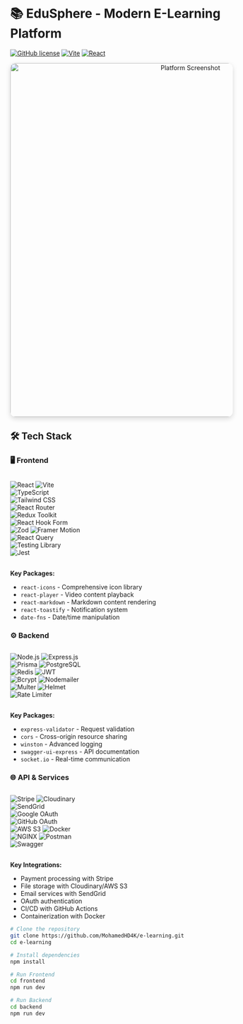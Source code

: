 # 📚 EduSphere - Modern E-Learning Platform

[![GitHub license](https://img.shields.io/badge/license-MIT-blue.svg?style=for-the-badge&color=4D4C7D)](https://github.com/MohamedHD4K/e-learning/blob/main/LICENSE)
[![Vite](https://img.shields.io/badge/vite-4.0.0-brightgreen?style=for-the-badge&logo=vite&color=646CFF)](https://vitejs.dev/)
[![React](https://img.shields.io/badge/react-18.2.0-blue?style=for-the-badge&logo=react&color=61DAFB)](https://reactjs.org/)

<div align="center">
  <img src="src/assets/Screenshot3.png" alt="Platform Screenshot" width="800" style="border-radius: 12px; box-shadow: 0 4px 12px rgba(0,0,0,0.15);"/>
</div>

## 🛠️ Tech Stack

### 🖥️ Frontend
<div style="display: grid; grid-template-columns: repeat(auto-fill, minmax(150px, 1fr)); gap: 0.5rem; margin: 1rem 0;">

![React](https://img.shields.io/badge/React-20232A?style=for-the-badge&logo=react&logoColor=61DAFB)
![Vite](https://img.shields.io/badge/Vite-B73BFE?style=for-the-badge&logo=vite&logoColor=FFD62E)
![TypeScript](https://img.shields.io/badge/TypeScript-007ACC?style=for-the-badge&logo=typescript&logoColor=white)
![Tailwind CSS](https://img.shields.io/badge/Tailwind_CSS-38B2AC?style=for-the-badge&logo=tailwind-css&logoColor=white)
![React Router](https://img.shields.io/badge/React_Router-CA4245?style=for-the-badge&logo=react-router&logoColor=white)
![Redux Toolkit](https://img.shields.io/badge/Redux-593D88?style=for-the-badge&logo=redux&logoColor=white)
![React Hook Form](https://img.shields.io/badge/React%20Hook%20Form-EC5990?style=for-the-badge&logo=reacthookform&logoColor=white)
![Zod](https://img.shields.io/badge/Zod-1E4C6B?style=for-the-badge)
![Framer Motion](https://img.shields.io/badge/Framer%20Motion-0055FF?style=for-the-badge&logo=framer&logoColor=white)
![React Query](https://img.shields.io/badge/React%20Query-FF4154?style=for-the-badge&logo=reactquery&logoColor=white)
![Testing Library](https://img.shields.io/badge/Testing%20Library-E33332?style=for-the-badge&logo=testing-library&logoColor=white)
![Jest](https://img.shields.io/badge/Jest-C21325?style=for-the-badge&logo=jest&logoColor=white)

</div>

**Key Packages:**
- `react-icons` - Comprehensive icon library
- `react-player` - Video content playback
- `react-markdown` - Markdown content rendering
- `react-toastify` - Notification system
- `date-fns` - Date/time manipulation

### ⚙️ Backend
<div style="display: grid; grid-template-columns: repeat(auto-fill, minmax(150px, 1fr)); gap: 0.5rem; margin: 1rem 0;">

![Node.js](https://img.shields.io/badge/Node.js-339933?style=for-the-badge&logo=nodedotjs&logoColor=white)
![Express.js](https://img.shields.io/badge/Express.js-000000?style=for-the-badge&logo=express&logoColor=white)
![Prisma](https://img.shields.io/badge/Prisma-3982CE?style=for-the-badge&logo=Prisma&logoColor=white)
![PostgreSQL](https://img.shields.io/badge/PostgreSQL-316192?style=for-the-badge&logo=postgresql&logoColor=white)
![Redis](https://img.shields.io/badge/Redis-DC382D?style=for-the-badge&logo=redis&logoColor=white)
![JWT](https://img.shields.io/badge/JWT-000000?style=for-the-badge&logo=JSON%20web%20tokens&logoColor=white)
![Bcrypt](https://img.shields.io/badge/Bcrypt-004E89?style=for-the-badge)
![Nodemailer](https://img.shields.io/badge/Nodemailer-339933?style=for-the-badge)
![Multer](https://img.shields.io/badge/Multer-FF6B6B?style=for-the-badge)
![Helmet](https://img.shields.io/badge/Helmet-404D59?style=for-the-badge)
![Rate Limiter](https://img.shields.io/badge/Rate%20Limiter-FF6B6B?style=for-the-badge)

</div>

**Key Packages:**
- `express-validator` - Request validation
- `cors` - Cross-origin resource sharing
- `winston` - Advanced logging
- `swagger-ui-express` - API documentation
- `socket.io` - Real-time communication

### 🌐 API & Services
<div style="display: grid; grid-template-columns: repeat(auto-fill, minmax(150px, 1fr)); gap: 0.5rem; margin: 1rem 0;">

![Stripe](https://img.shields.io/badge/Stripe-008CDD?style=for-the-badge&logo=Stripe&logoColor=white)
![Cloudinary](https://img.shields.io/badge/Cloudinary-3448C5?style=for-the-badge&logo=cloudinary&logoColor=white)
![SendGrid](https://img.shields.io/badge/SendGrid-00A550?style=for-the-badge&logo=sendgrid&logoColor=white)
![Google OAuth](https://img.shields.io/badge/Google%20OAuth-4285F4?style=for-the-badge&logo=google&logoColor=white)
![GitHub OAuth](https://img.shields.io/badge/GitHub%20OAuth-181717?style=for-the-badge&logo=github&logoColor=white)
![AWS S3](https://img.shields.io/badge/AWS%20S3-569A31?style=for-the-badge&logo=amazons3&logoColor=white)
![Docker](https://img.shields.io/badge/Docker-2496ED?style=for-the-badge&logo=docker&logoColor=white)
![NGINX](https://img.shields.io/badge/NGINX-009639?style=for-the-badge&logo=nginx&logoColor=white)
![Postman](https://img.shields.io/badge/Postman-FF6C37?style=for-the-badge&logo=postman&logoColor=white)
![Swagger](https://img.shields.io/badge/Swagger-85EA2D?style=for-the-badge&logo=swagger&logoColor=black)

</div>

**Key Integrations:**
- Payment processing with Stripe
- File storage with Cloudinary/AWS S3
- Email services with SendGrid
- OAuth authentication
- CI/CD with GitHub Actions
- Containerization with Docker

```bash
# Clone the repository
git clone https://github.com/MohamedHD4K/e-learning.git
cd e-learning

# Install dependencies
npm install
```

```bash
# Run Frontend
cd frontend
npm run dev
```

```bash
# Run Backend
cd backend
npm run dev